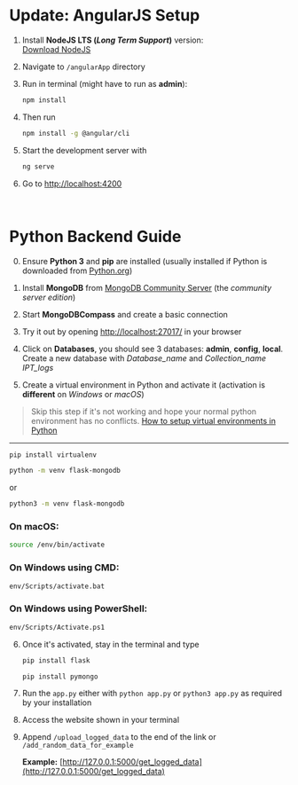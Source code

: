 # Update: AngularJS Setup

1. Install **NodeJS LTS (_Long Term Support_)** version:  
   [Download NodeJS](https://nodejs.org/en)

2. Navigate to `/angularApp` directory

3. Run in terminal (might have to run as **admin**):
   ```bash
   npm install
   ```

4. Then run
   ```bash
   npm install -g @angular/cli
   ```

5. Start the development server with
   ```bash
   ng serve
   ```

6. Go to [http://localhost:4200](http://localhost:4200)

<br />

# Python Backend Guide

0. Ensure **Python 3** and **pip** are installed (usually installed if Python is downloaded from [Python.org](https://www.python.org/downloads/))

1. Install **MongoDB** from [MongoDB Community Server](https://www.mongodb.com/try/download/community) (the _community server edition_)

2. Start **MongoDBCompass** and create a basic connection

3. Try it out by opening [http://localhost:27017/](http://localhost:27017/) in your browser

4. Click on **Databases**, you should see 3 databases: **admin**, **config**, **local**. Create a new database with _Database\_name_ and _Collection\_name_ _IPT\_logs_

5. Create a virtual environment in Python and activate it (activation is **different** on _Windows_ or _macOS_)

> Skip this step if it's not working and hope your normal python environment has no conflicts.
> [How to setup virtual environments in Python](https://www.freecodecamp.org/news/how-to-setup-virtual-environments-in-python/)
---

   ```bash
   pip install virtualenv
   ```
   
   ```bash
   python -m venv flask-mongodb
   ```
   
   or
   
   ```bash
   python3 -m venv flask-mongodb
   ```
   
   ### On macOS:
   ```bash
   source /env/bin/activate
   ```
   
   ### On Windows using CMD:
   ```bash
   env/Scripts/activate.bat
   ```
   
   ### On Windows using PowerShell:
   ```bash
   env/Scripts/Activate.ps1
   ```

6. Once it's activated, stay in the terminal and type
   ```bash
   pip install flask
   ```
   ```bash
   pip install pymongo
   ```

7. Run the `app.py` either with `python app.py` or `python3 app.py` as required by your installation

8. Access the website shown in your terminal

9. Append `/upload_logged_data` to the end of the link or `/add_random_data_for_example`

   **Example:**
   [http://127.0.0.1:5000/get_logged_data](http://127.0.0.1:5000/get_logged_data)
